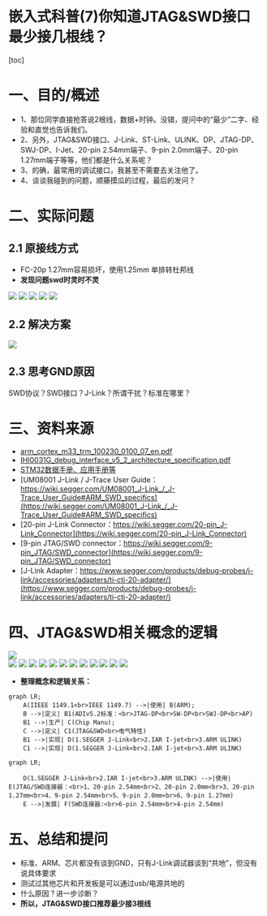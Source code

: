 嵌入式科普(7)你知道JTAG&SWD接口最少接几根线？
===
[toc]
# 一、目的/概述
- 1、那位同学直接抢答说2根线，数据+时钟。没错，提问中的“最少”二字、经验和直觉也告诉我们。
- 2、另外，JTAG&SWD接口、J-Link、ST-Link、ULINK、DP、JTAG-DP、SWJ-DP、I-Jet、20-pin 2.54mm端子、9-pin 2.0mm端子、20-pin 1.27mm端子等等，他们都是什么关系呢？
- 3、的确，最常用的调试接口，我甚至不需要去关注他了。
- 4、谈谈我碰到的问题，顺藤摸瓜的过程，最后的发问？

# 二、实际问题
## 2.1 原接线方式
- FC-20p 1.27mm容易损坏，使用1.25mm 单排转杜邦线
- **发现问题swd时灵时不灵**

![](./images/process1.png)
![](./images/127mm.png)
![](./images/interface.png)
![](./images/fc127mm.png)
![](./images/127mmdubang.png)

## 2.2 解决方案
![](./images/process2.png)

## 2.3 思考GND原因
SWD协议？SWD接口？J-Link？所谓干扰？标准在哪里？

# 三、资料来源
- [arm_cortex_m33_trm_100230_0100_07_en.pdf](./DOC/arm_cortex_m33_trm_100230_0100_07_en.pdf)
- [IHI0031G_debug_interface_v5_2_architecture_specification.pdf](./DOC/IHI0031G_debug_interface_v5_2_architecture_specification.pdf)
- [STM32数据手册、应用手册等](./DOC/CD00161566_ENV17.pdf)
- [UM08001 J-Link / J-Trace User Guide：https://wiki.segger.com/UM08001_J-Link_/_J-Trace_User_Guide#ARM_SWD_specifics](https://wiki.segger.com/UM08001_J-Link_/_J-Trace_User_Guide#ARM_SWD_specifics)
- [20-pin J-Link Connector：https://wiki.segger.com/20-pin_J-Link_Connector](https://wiki.segger.com/20-pin_J-Link_Connector)
- [9-pin JTAG/SWD connector：https://wiki.segger.com/9-pin_JTAG/SWD_connector](https://wiki.segger.com/9-pin_JTAG/SWD_connector)
- [J-Link Adapter：https://www.segger.com/products/debug-probes/j-link/accessories/adapters/ti-cti-20-adapter/](https://www.segger.com/products/debug-probes/j-link/accessories/adapters/ti-cti-20-adapter/)

# 四、JTAG&SWD相关概念的逻辑

![](./images/ieee1149.png)  
![](./images/m4-1.png)
![](./images/m4-2.png)
![](./images/m4-2.png)
![](./images/swd1.png)
![](./images/swd2.png)
![](./images/swd3.png)
![](./images/swd4.png)
![](./images/swd5.png)
![](./images/swd6.png)
![](./images/segger.png)
![](./images/gnd1.png)
![](./images/gnd2.png)


- **整理概念和逻辑关系：**

```mermaid
graph LR;
    A(IIEEE 1149.1<br>IEEE 1149.7) -->|使用| B(ARM);
    B -->|定义| B1(ADIv5.2标准：<br>JTAG-DP<br>SW-DP<br>SWJ-DP<br>AP)
    B1 -->|生产| C(Chip Manu);
    C -->|定义| C1(JTAG&SWD<br>电气特性)
    B1 -->|实现| D(1.SEGGER J-Link<br>2.IAR I-jet<br>3.ARM ULINK)
    C1 -->|实现| D(1.SEGGER J-Link<br>2.IAR I-jet<br>3.ARM ULINK)
  ```

```mermaid
graph LR;
   
    D(1.SEGGER J-Link<br>2.IAR I-jet<br>3.ARM ULINK) -->|使用| E(JTAG/SWD连接器：<br>1、20-pin 2.54mm<br>2、20-pin 2.0mm<br>3、20-pin 1.27mm<br>4、9-pin 2.54mm<br>5、9-pin 2.0mm<br>6、9-pin 1.27mm)
    E -->|发展| F(SWD连接器:<br>6-pin 2.54mm<br>4-pin 2.54mm)
  ```

# 五、总结和提问
- 标准、ARM、芯片都没有谈到GND，只有J-Link调试器谈到“共地”，但没有说具体要求
- 测试过其他芯片和开发板是可以通过usb/电源共地的
- 什么原因？进一步诊断？
- **所以，JTAG&SWD接口推荐最少接3根线**






  